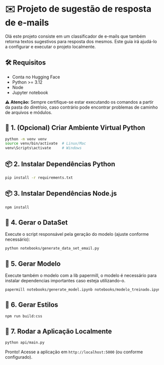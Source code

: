 # ✉️ Projeto de sugestão de resposta de e-mails

Olá este projeto consiste em um classificador de e-mails que também retorna textos sugestivos para resposta dos mesmos. Este guia irá ajudá-lo a configurar e executar o projeto localmente.

## 🛠️ Requisitos

- Conta no Hugging Face
- Python >= 3.12
- Node
- Jupyter notebook

**⚠️ Atenção:** Sempre certifique-se estar executando os comandos a partir da pasta do diretŕoio, caso contrário pode encontrar problemas de caminho de arquivos e módulos.

## 🐍 1. (Opcional) Criar Ambiente Virtual Python 


```bash
python -m venv venv
source venv/bin/activate  # Linux/Mac
venv\Scripts\activate     # Windows
```

## 📦 2. Instalar Dependências Python

```bash
pip install -r requirements.txt
```

## 📦 3. Instalar Dependências Node.js

```bash
npm install
```

## 🧠 4. Gerar o DataSet

Execute o script responsável pela geração do modelo (ajuste conforme necessário):

```bash
python notebooks/generate_data_set_email.py
```

## 🤖 5. Gerar Modelo

Execute também o modelo com a lib papermill, o modelo é necessário para instalar dependencias importantes caso esteja utilizando-o.

```bash
papermill notebooks/generate_model.ipynb notebooks/modelo_treinado.ipynb --cwd notebooks
```

## 🦚 6. Gerar Estilos

```bash
npm run build:css
```

## 🚀 7. Rodar a Aplicação Localmente

```bash
python api/main.py
```

Pronto! Acesse a aplicação em `http://localhost:5000` (ou conforme configurado).